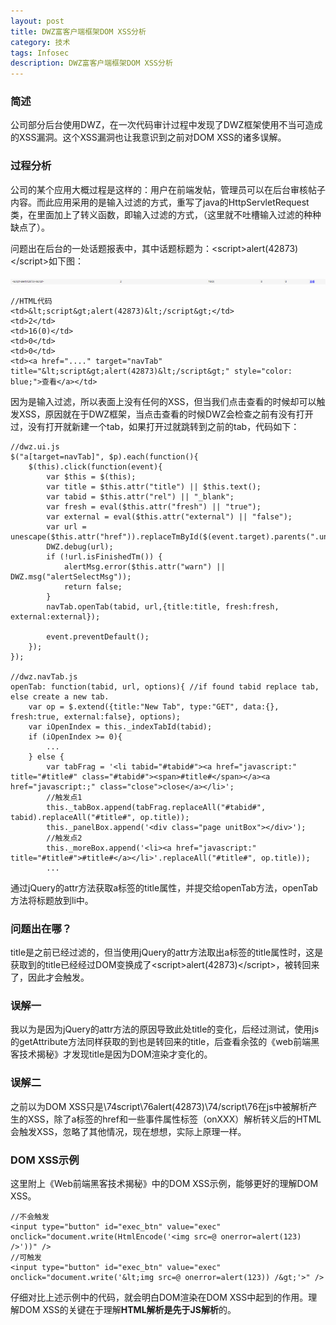 ```yaml
---
layout: post
title: DWZ富客户端框架DOM XSS分析
category: 技术
tags: Infosec
description: DWZ富客户端框架DOM XSS分析
---
```


### 简述

公司部分后台使用DWZ，在一次代码审计过程中发现了DWZ框架使用不当可造成的XSS漏洞。这个XSS漏洞也让我意识到之前对DOM XSS的诸多误解。

### 过程分析

公司的某个应用大概过程是这样的：用户在前端发帖，管理员可以在后台审核帖子内容。而此应用采用的是输入过滤的方式，重写了java的HttpServletRequest类，在里面加上了转义函数，即输入过滤的方式，（这里就不吐槽输入过滤的种种缺点了）。

问题出在后台的一处话题报表中，其中话题标题为：&lt;script&gt;alert(42873)&lt;/script&gt;如下图：

![后台报表](/images/20141208164721.jpg)

    //HTML代码
    <td>&lt;script&gt;alert(42873)&lt;/script&gt;</td>
    <td>2</td>
    <td>16(0)</td>
    <td>0</td>
    <td>0</td>
    <td><a href="...." target="navTab" title="&lt;script&gt;alert(42873)&lt;/script&gt;" style="color: blue;">查看</a></td>

因为是输入过滤，所以表面上没有任何的XSS，但当我们点击查看的时候却可以触发XSS，原因就在于DWZ框架，当点击查看的时候DWZ会检查之前有没有打开过，没有打开就新建一个tab，如果打开过就跳转到之前的tab，代码如下：

    //dwz.ui.js
    $("a[target=navTab]", $p).each(function(){
        $(this).click(function(event){
            var $this = $(this);
            var title = $this.attr("title") || $this.text();
            var tabid = $this.attr("rel") || "_blank";
            var fresh = eval($this.attr("fresh") || "true");
            var external = eval($this.attr("external") || "false");
            var url = unescape($this.attr("href")).replaceTmById($(event.target).parents(".unitBox:first"));
            DWZ.debug(url);
            if (!url.isFinishedTm()) {
                alertMsg.error($this.attr("warn") || DWZ.msg("alertSelectMsg"));
                return false;
            }
            navTab.openTab(tabid, url,{title:title, fresh:fresh, external:external});

            event.preventDefault();
        });
    });

    //dwz.navTab.js
    openTab: function(tabid, url, options){ //if found tabid replace tab, else create a new tab.
        var op = $.extend({title:"New Tab", type:"GET", data:{}, fresh:true, external:false}, options);
        var iOpenIndex = this._indexTabId(tabid);
        if (iOpenIndex >= 0){
            ...
        } else {
            var tabFrag = '<li tabid="#tabid#"><a href="javascript:" title="#title#" class="#tabid#"><span>#title#</span></a><a href="javascript:;" class="close">close</a></li>';
            //触发点1
            this._tabBox.append(tabFrag.replaceAll("#tabid#", tabid).replaceAll("#title#", op.title));
            this._panelBox.append('<div class="page unitBox"></div>');
            //触发点2
            this._moreBox.append('<li><a href="javascript:" title="#title#">#title#</a></li>'.replaceAll("#title#", op.title));
            ...

通过jQuery的attr方法获取a标签的title属性，并提交给openTab方法，openTab方法将标题放到li中。

### 问题出在哪？
title是之前已经过滤的，但当使用jQuery的attr方法取出a标签的title属性时，这是获取到的title已经经过DOM变换成了&lt;script&gt;alert(42873)&lt;/script&gt;，被转回来了，因此才会触发。

### 误解一
我以为是因为jQuery的attr方法的原因导致此处title的变化，后经过测试，使用js的getAttribute方法同样获取的到也是转回来的title，后查看余弦的《web前端黑客技术揭秘》才发现title是因为DOM渲染才变化的。

### 误解二
之前以为DOM XSS只是\74script\76alert(42873)\74/script\76在js中被解析产生的XSS，除了a标签的href和一些事件属性标签（onXXX）解析转义后的HTML会触发XSS，忽略了其他情况，现在想想，实际上原理一样。

### DOM XSS示例
这里附上《Web前端黑客技术揭秘》中的DOM XSS示例，能够更好的理解DOM XSS。

    //不会触发
    <input type="button" id="exec_btn" value="exec" onclick="document.write(HtmlEncode('<img src=@ onerror=alert(123) />'))" />
    //可触发
    <input type="button" id="exec_btn" value="exec" onclick="document.write('&lt;img src=@ onerror=alert(123)) /&gt;'>" />

仔细对比上述示例中的代码，就会明白DOM渲染在DOM XSS中起到的作用。理解DOM XSS的关键在于理解**HTML解析是先于JS解析**的。
